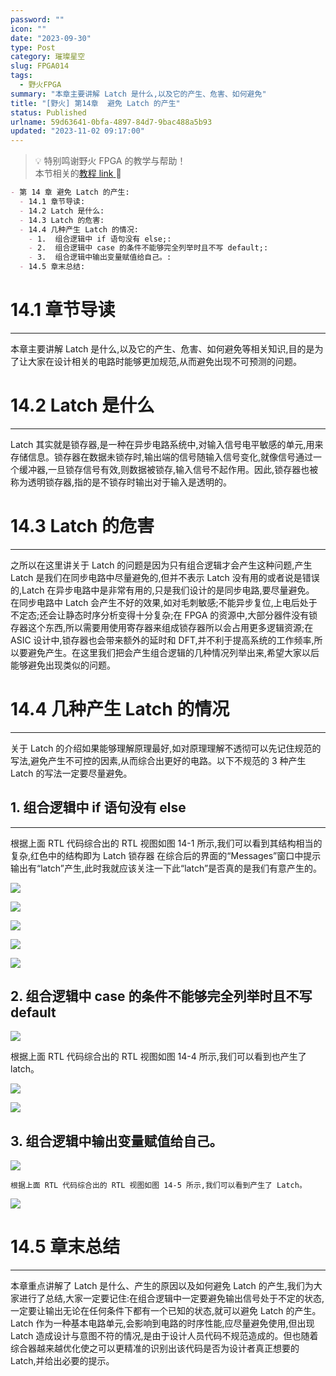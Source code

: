 ```yaml
---
password: ""
icon: ""
date: "2023-09-30"
type: Post
category: 璀璨星空
slug: FPGA014
tags:
  - 野火FPGA
summary: "本章主要讲解 Latch 是什么,以及它的产生、危害、如何避免"
title: "[野火] 第14章  避免 Latch 的产生"
status: Published
urlname: 59d63641-0bfa-4897-84d7-9bac488a5b93
updated: "2023-11-02 09:17:00"
---
```


> 💡 特别鸣谢野火 FPGA 的教学与帮助！  
> 本节相关的[教程 link](https://www.bilibili.com/video/BV17z411i7er?p=11&vd_source=237e295a40d7aaea043ead8c0d2c78ab)[ ](https://www.bilibili.com/video/BV17z411i7er?p=9&vd_source=237e295a40d7aaea043ead8c0d2c78ab)📌

```markdown
- 第 14 章 避免 Latch 的产生:
  - 14.1 章节导读:
  - 14.2 Latch 是什么:
  - 14.3 Latch 的危害:
  - 14.4 几种产生 Latch 的情况:
    - 1.  组合逻辑中 if 语句没有 else;:
    - 2.  组合逻辑中 case 的条件不能够完全列举时且不写 default;:
    - 3.  组合逻辑中输出变量赋值给自己。:
  - 14.5 章末总结:
```

# 14.1 章节导读

---

本章主要讲解 Latch 是什么,以及它的产生、危害、如何避免等相关知识,目的是为了让大家在设计相关的电路时能够更加规范,从而避免出现不可预测的问题。

# 14.2 Latch 是什么

---

Latch 其实就是锁存器,是一种在异步电路系统中,对输入信号电平敏感的单元,用来存储信息。锁存器在数据未锁存时,输出端的信号随输入信号变化,就像信号通过一个缓冲器,一旦锁存信号有效,则数据被锁存,输入信号不起作用。因此,锁存器也被称为透明锁存器,指的是不锁存时输出对于输入是透明的。

# 14.3 Latch 的危害

---

之所以在这里讲关于 Latch 的问题是因为只有组合逻辑才会产生这种问题,产生 Latch 是我们在同步电路中尽量避免的,但并不表示 Latch 没有用的或者说是错误的,Latch 在异步电路中是非常有用的,只是我们设计的是同步电路,要尽量避免。
在同步电路中 Latch 会产生不好的效果,如对毛刺敏感;不能异步复位,上电后处于不定态;还会让静态时序分析变得十分复杂;在 FPGA 的资源中,大部分器件没有锁存器这个东西,所以需要用使用寄存器来组成锁存器所以会占用更多逻辑资源;在 ASIC 设计中,锁存器也会带来额外的延时和 DFT,并不利于提高系统的工作频率,所以要避免产生。在这里我们把会产生组合逻辑的几种情况列举出来,希望大家以后能够避免出现类似的问题。

# 14.4 几种产生 Latch 的情况

---

关于 Latch 的介绍如果能够理解原理最好,如对原理理解不透彻可以先记住规范的写法,避免产生不可控的因素,从而综合出更好的电路。以下不规范的 3 种产生 Latch 的写法一定要尽量避免。

## 1. 组合逻辑中 if 语句没有 else

---

根据上面 RTL 代码综合出的 RTL 视图如图 14-1 所示,我们可以看到其结构相当的复杂,红色中的结构即为 Latch 锁存器
在综合后的界面的“Messages”窗口中提示输出有“latch”产生,此时我就应该关注一下此“latch”是否真的是我们有意产生的。

![](https://bu.dusays.com/2023/09/30/6517e30f6494b.png)

![](https://bu.dusays.com/2023/09/30/6517e31054928.png)

![](https://bu.dusays.com/2023/09/30/6517e3114acb6.png)

![](https://bu.dusays.com/2023/09/30/6517e3124297c.png)

![](https://bu.dusays.com/2023/09/30/6517e3133a5bc.png)

## 2. 组合逻辑中 case 的条件不能够完全列举时且不写 default

![](https://bu.dusays.com/2023/09/30/6517e31428cc1.png)

根据上面 RTL 代码综合出的 RTL 视图如图 14-4 所示,我们可以看到也产生了 latch。

![](https://bu.dusays.com/2023/09/30/6517e31508424.png)

![](https://bu.dusays.com/2023/09/30/6517e31600894.png)

## 3. 组合逻辑中输出变量赋值给自己。

![](https://bu.dusays.com/2023/09/30/6517e31af2c7d.png)

    根据上面 RTL 代码综合出的 RTL 视图如图 14-5 所示,我们可以看到产生了 Latch。

![](https://bu.dusays.com/2023/09/30/6517e31beaa5e.png)

# 14.5 章末总结

---

本章重点讲解了 Latch 是什么、产生的原因以及如何避免 Latch 的产生,我们为大家进行了总结,大家一定要记住:在组合逻辑中一定要避免输出信号处于不定的状态,一定要让输出无论在任何条件下都有一个已知的状态,就可以避免 Latch 的产生。Latch 作为一种基本电路单元,会影响到电路的时序性能,应尽量避免使用,但出现 Latch 造成设计与意图不符的情况,是由于设计人员代码不规范造成的。但也随着综合器越来越优化使之可以更精准的识别出该代码是否为设计者真正想要的 Latch,并给出必要的提示。
